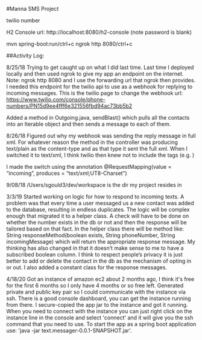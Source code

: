 #Manna SMS Project



twilio number

H2 Console url: http://localhost:8080/h2-console (note password is blank)

mvn spring-boot:run/ctrl+c
ngrok http 8080/ctrl+c

##Activity Log:

8/25/18 
Trying to get caught up on what I did last time. Last time I deployed locally and then used ngrok to give my app an endpoint on the internet. Note: ngrok http 8080 and I use the forwarding url that ngrok then provides. I needed this endpoint for the twilio api to use as a webhook for replying to incoming messages. This is the twilio page to change the webhook url: https://www.twilio.com/console/phone-numbers/PN15d9ee4fff6e321556fbd94ac73bb5b2 

Added a method in Outgoing.java, sendBlast() which pulls all the contacts into an Iterable object and then sends a message to each of them.

8/26/18
Figured out why my webhook was sending the reply message in full xml. For whatever reason the method in the controller was producing text/plain as the content-type and as that type it sent the full xml. When I switched it to text/xml, I think twilio then knew not to include the tags (e.g. <Response><Message>) 

I made the switch using the annotation @RequestMapping(value = “incoming”, produces = “text/xml;UT8-Charset”)

 9/08/18
/Users/sgould3/dev/workspace is the dir my project resides in


3/3/19
	Started working on logic for how to respond to incoming texts. A problem was that every time a user messaged us a new contact was added to the database, resulting in endless duplicates. The logic will be complex enough that migrated it to a helper class. A check will have to be done on whether the number exists in the db or not and then the response will be tailored based on that fact. In the helper class there will be method like:
String responseMethod(boolean exists, String phoneNumber, String incomingMessage) which will return the appropriate response message.
	My thinking has also changed in that it doesn’t make sense to me to have a subscribed boolean column. I think to respect people’s privacy it is just better to add or delete the contact in the db as the mechanism of opting in or out. 
	I also added a constant class for the response messages. 

4/18/20
Got an instance of amazon ec2 about 2 months ago, I think it's free for the first 6 months so I only have 4 months or
 so free left. Generated private and public key pair so I could communicate with the instance via ssh. There is a
  good console dashboard, you can get the instance running from there. I secure-copied the app jar to the instance
   and got it running. When you need to connect with the instance you can just right click on the instance line in
    the console and select 'connect' and it will give you the ssh command that you need to use. To start the app as a
     spring boot application use: 'java -jar text.messager-0.0.1-SNAPSHOT.jar'. 
